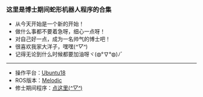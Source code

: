 ### 这里是博士期间蛇形机器人程序的合集

- 从今天开始是一个新的开始！
- 做什么事都不要着急呀，细心一点呀！
- 对自己好一点，成为一名帅气的博士吧！
- 很喜欢我家大洋子，嘿嘿(*^▽^*)
- 记得无论到什么时候都要加油呀ヾ(◍°∇°◍)ﾉﾞ
---
- 操作平台：[Ubuntu18](https://releases.ubuntu.com/18.04/)
- ROS版本：[Melodic](http://wiki.ros.org/melodic/Installation/Ubuntu)
- 修士期间程序：[点这里(*^▽^*)](https://github.com/wyd0817/S_Shaped_Longitudnal_Wave/tree/dev)
